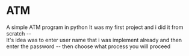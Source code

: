 # ATM
A simple ATM program in python
It was my first project and i did it from scratch --  
It's idea was to enter user name that i was implement already and then enter the password -- then choose what process you will proceed 
